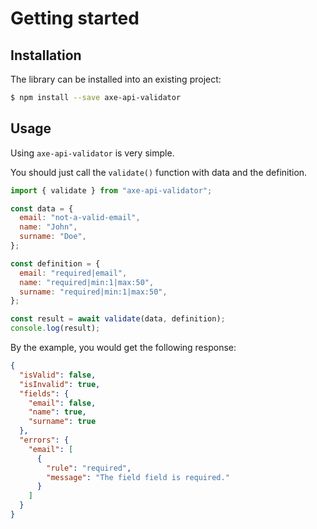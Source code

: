 <script setup>
import Demo from "./Demo.vue"
</script>

# Getting started

## Installation

The library can be installed into an existing project:

```bash
$ npm install --save axe-api-validator
```

## Usage

Using `axe-api-validator` is very simple.

You should just call the `validate()` function with data and the definition.

```js
import { validate } from "axe-api-validator";

const data = {
  email: "not-a-valid-email",
  name: "John",
  surname: "Doe",
};

const definition = {
  email: "required|email",
  name: "required|min:1|max:50",
  surname: "required|min:1|max:50",
};

const result = await validate(data, definition);
console.log(result);
```

By the example, you would get the following response:

```json
{
  "isValid": false,
  "isInvalid": true,
  "fields": {
    "email": false,
    "name": true,
    "surname": true
  },
  "errors": {
    "email": [
      {
        "rule": "required",
        "message": "The field field is required."
      }
    ]
  }
}
```
